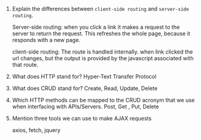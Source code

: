 1.  Explain the differences between `client-side routing` and `server-side routing`.

    Server-side routing: 
        when you click a link it makes a request to the server
    to return the request. This refreshes the whole page, because it responds with 
    a new page.

    client-side routing: 
        The route is handled internally. when link clicked the url changes, but the output is provided by the javascript associated with that route. 

1.  What does HTTP stand for?
    Hyper-Text Transfer Protocol

1.  What does CRUD stand for?
    Create, Read, Update, Delete

1.  Which HTTP methods can be mapped to the CRUD acronym that we use when interfacing with APIs/Servers.
    Post, Get , Put, Delete


1.  Mention three tools we can use to make AJAX requests

    axios, fetch, jquery